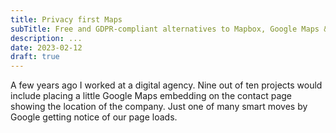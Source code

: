 ```yaml
---
title: Privacy first Maps
subTitle: Free and GDPR-compliant alternatives to Mapbox, Google Maps & Apple MapKit
description: ...
date: 2023-02-12
draft: true
---
```



A few years ago I worked at a digital agency. Nine out of ten projects would include placing a little Google Maps
embedding on the contact page showing the location of the company. Just one of many smart moves by Google getting notice
of our page loads.

<div id="map-overview" style="height: 80vh;"></div>

<div id="map-cologne" style="height: 80vh;"></div>

<script async defer type="module" src="{{ '/blog/posts/02-maplibre-basemaps/02-maplibre-basemaps.js' | url }}"></script>
